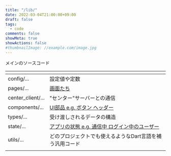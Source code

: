 ```yaml
---
title: "/lib/"
date: 2022-03-04T21:00:00+09:00
draft: false
tags:
  - code
comments: false
showMeta: true
showActions: false
#thumbnailImage: //example.com/image.jpg
---
```


メインのソースコード

| <img width="20%"/> | <img width="1000"/> |
| --- | --- |
| config/... | 設定値や定数 |
| pages/... | [画面たち](./pages/) |
| center_client/... | "センター"サーバーとの通信 |
| components/... | [UI部品 e.g. ボタン ヘッダー](./components/) |
| types/... | 受け渡しされるデータの構造 |
| state/... | [アプリの状態 e.g. 通信中 ログイン中のユーザー](./state/) |
| utils/... | どのプロジェクトでも使えるようなDart言語を補う汎用コード |
|||

